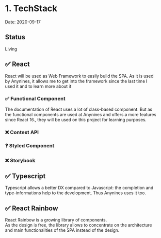 # 1. TechStack

Date: 2020-09-17

## Status

Living

## ✅ React
React will be used as Web Framework to easily build the SPA. As it is used by Anynines, it allows me to get into the framework since the last time I used it and to learn more about it 

### ✅ Functional Component
The documentation of React uses a lot of class-based component. But as the functional components are used at Anynines and offers a more features since React 16., they will be used on this project for learning purposes.

### ❌ Context API
### ❓ Styled Component
### ❌ Storybook

## ✅ Typescript
Typescript allows a better DX compared to Javascript: the completion and type-informations help to the development. Thus Anynines uses it too.

## ✅ React Rainbow
React Rainbow is a growing library of components.  
As the design is free, the library allows to concentrate on the architecture and main functionalities of the SPA instead of the design.